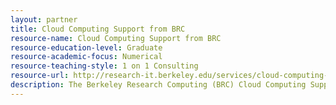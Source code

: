 ```yaml
---
layout: partner 
title: Cloud Computing Support from BRC
resource-name: Cloud Computing Support from BRC
resource-education-level: Graduate
resource-academic-focus: Numerical
resource-teaching-style: 1 on 1 Consulting
resource-url: http://research-it.berkeley.edu/services/cloud-computing-support
description: The Berkeley Research Computing (BRC) Cloud Computing Support program offers consulting assistance, documentation, and tools to help faculty and other campus researchers obtain access to and effectively use cloud computing resources. We welcome Berkeley faculty, staff, postdocs, and grad students at all levels of expertise to schedule time with our consultants, even at the very earliest stages of your research, for any size computational requirements you may have. Our standard consulting services are free of charge.
---
```

